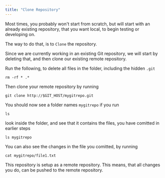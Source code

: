 ```yaml
---
title: "Clone Repository"
---
```


Most times, you probably won't start from scratch, but will start with an already existing repository, that you want local, to begin testing or developing on.

The way to do that, is to `Clone` the repository.

Since we are currently working in an existing Git repository, we will start by deleting that, and then clone our existing remote repository.

Run the following, to delete all files in the folder, including the hidden `.git` 

```execute
rm -rf * .*
```

Then clone your remote repository by running

```execute
git clone http://$GIT_HOST/mygitrepo.git
```

You should now see a folder names `mygitrepo` if you run 
```execute
ls
```

look inside the folder, and see that it contains the files, you have comitted in earlier steps
```execute
ls mygitrepo
```

You can also see the changes in the file you comitted, by running
```execute
cat mygitrepo/file1.txt
```

This repository is setup as a remote repository. This means, that all changes you do, can be pushed to the remote repository.